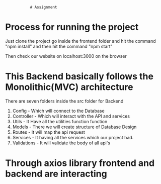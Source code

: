 
               # Assignment


# Process for running the project


Just clone the project go inside the frontend folder and hit the command "npm install" and then hit the command "npm start"


Then check our website on localhost:3000 on the browser

 # This Backend basically follows the Monolithic(MVC) architecture

 There are seven folders inside the src folder for Backend 

  1. Config -  Which will connect to the Database
  2. Controller - Which will interact with the API and services
  3. Utils - It Have all the utilities function function
  4. Models - There we will create structure of Database Design
  5. Routes - It will map the api request
  6. Services - It having all the services which our project had.
  7. Validations - It will validate the body of all api's

# Through axios library frontend and backend are interacting
